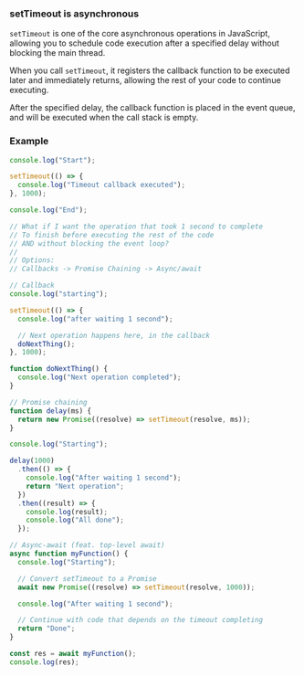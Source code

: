 ### setTimeout is asynchronous

`setTimeout` is one of the core asynchronous operations in JavaScript, allowing you to schedule code execution after a specified delay without blocking the main thread.

When you call `setTimeout`, it registers the callback function to be executed later and immediately returns, allowing the rest of your code to continue executing.

After the specified delay, the callback function is placed in the event queue, and will be executed when the call stack is empty.

### Example

```typescript
console.log("Start");

setTimeout(() => {
  console.log("Timeout callback executed");
}, 1000);

console.log("End");

// What if I want the operation that took 1 second to complete
// To finish before executing the rest of the code
// AND without blocking the event loop?
//
// Options:
// Callbacks -> Promise Chaining -> Async/await
```

```typescript
// Callback
console.log("starting");

setTimeout(() => {
  console.log("after waiting 1 second");

  // Next operation happens here, in the callback
  doNextThing();
}, 1000);

function doNextThing() {
  console.log("Next operation completed");
}
```

```typescript
// Promise chaining
function delay(ms) {
  return new Promise((resolve) => setTimeout(resolve, ms));
}

console.log("Starting");

delay(1000)
  .then(() => {
    console.log("After waiting 1 second");
    return "Next operation";
  })
  .then((result) => {
    console.log(result);
    console.log("All done");
  });
```

```typescript
// Async-await (feat. top-level await)
async function myFunction() {
  console.log("Starting");

  // Convert setTimeout to a Promise
  await new Promise((resolve) => setTimeout(resolve, 1000));

  console.log("After waiting 1 second");

  // Continue with code that depends on the timeout completing
  return "Done";
}

const res = await myFunction();
console.log(res);
```
